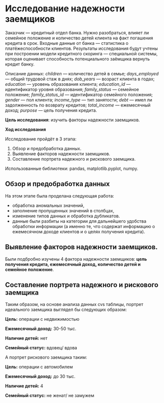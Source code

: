 # Исследование надежности заемщиков

Заказчик — кредитный отдел банка. Нужно разобраться, влияет ли семейное положение и количество детей клиента на факт погашения кредита в срок. Входные данные от банка — статистика о платёжеспособности клиентов.
Результаты исследования будут учтены при построении модели кредитного скоринга — специальной системы, которая оценивает способность потенциального заёмщика вернуть кредит банку.

Описание данных:
*children* — количество детей в семье;
*days_employed* — общий трудовой стаж в днях;
*dob_years* — возраст клиента в годах;
*education* — уровень образования клиента;
*education_id* — идентификатор уровня образования;
*family_status* — семейное положение;
*family_status_id* — идентификатор семейного положения;
*gender* — пол клиента;
*income_type* — тип занятости;
*debt* — имел ли задолженность по возврату кредитов;
*total_income* — ежемесячный доход;
*purpose* — цель получения кредита.



**Цель исследования**: изучить факторы надежности заемщиков.

**Ход исследования**

Исследование пройдёт в 3 этапа:
 1. Обзор и предобработка данных.
 2. Выявление факторов надежности заемщиков.
 3. Составление портрета надежного и рискового заемщика.

Использованные библиотеки: pandas, matplotlib.pyplot, numpy.

## Обзор и предобработка данных

На этом этапе была проделана следующая работа:
- обработка аномальных значений,
- заполнение пропущенных значений в столбцах,
- изменение типов данных и обработка дубликатов.
- данные были разбиты на категории для дальнейшего удобства обработки информации (а именно те, что содержат информацию о ежемесячном доходе клиентов и о целях получения кредита).



## Выявление факторов надежности заемщиков.

Были подбробно изучены 4 фактора надежности заемщиков: **цель получения кредита, ежемесячный доход, количество детей и семейное положение**.


## Составление портрета надежного и рискового заемщика

Таким образом, на основе анализа данных cvs таблицы, портрет идеального заемщика выглядел бы следующих образом:

**Цель:** операции с недвижимостью

**Ежемесячный доход:** 30-50 тыс.

**Наличие детей:** нет

**Семейный статус:** вдовец/ вдова



А портрет рискового заемщика таким:

**Цель:** операции с автомобилем

**Ежемесячный доход:** до 30 тыс.

**Наличие детей:** 4

**Семейный статус:** не женат/ не замужем

